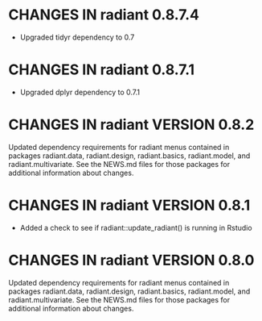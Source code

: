 # CHANGES IN radiant 0.8.7.4

* Upgraded tidyr dependency to 0.7

# CHANGES IN radiant 0.8.7.1

* Upgraded dplyr dependency to 0.7.1

# CHANGES IN radiant VERSION 0.8.2

Updated dependency requirements for radiant menus contained in packages radiant.data, radiant.design, radiant.basics, radiant.model, and radiant.multivariate. See the NEWS.md files for those packages for additional information about changes.

# CHANGES IN radiant VERSION 0.8.1

- Added a check to see if radiant::update_radiant() is running in Rstudio

# CHANGES IN radiant VERSION 0.8.0

Updated dependency requirements for radiant menus contained in packages radiant.data, radiant.design, radiant.basics, radiant.model, and radiant.multivariate. See the NEWS.md files for those packages for additional information about changes.

